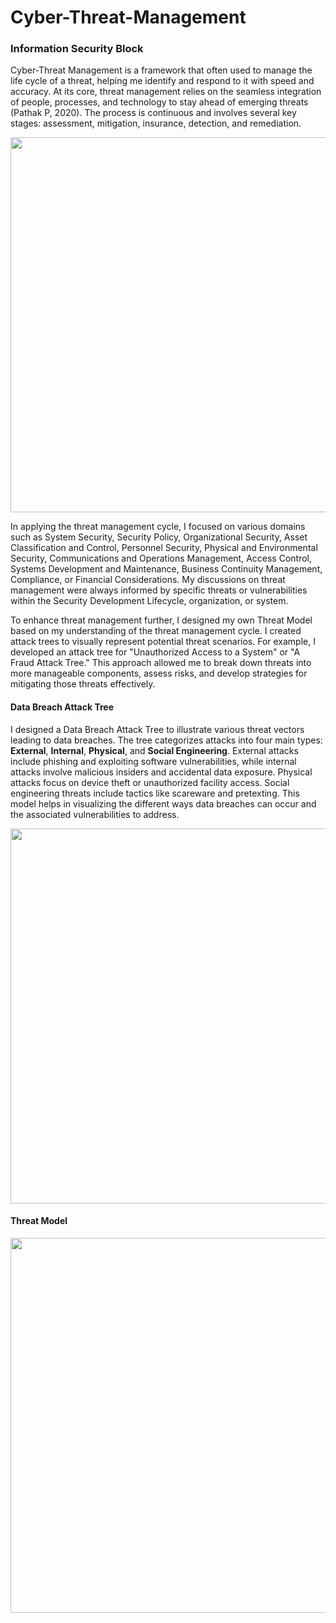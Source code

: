 # Cyber-Threat-Management
### Information Security Block
Cyber-Threat Management is a framework that often used to manage the life cycle of a threat, helping me identify and respond to it with speed and accuracy. At its core, threat management relies on the seamless integration of people, processes, and technology to stay ahead of emerging threats (Pathak P, 2020). The process is continuous and involves several key stages: assessment, mitigation, insurance, detection, and remediation.

<img src="https://github.com/user-attachments/assets/02513bf8-7b39-49d0-814a-0997a6782d21" width ='600'>


In applying the threat management cycle, I focused on various domains such as System Security, Security Policy, Organizational Security, Asset Classification and Control, Personnel Security, Physical and Environmental Security, Communications and Operations Management, Access Control, Systems Development and Maintenance, Business Continuity Management, Compliance, or Financial Considerations. My discussions on threat management were always informed by specific threats or vulnerabilities within the Security Development Lifecycle, organization, or system.

To enhance threat management further, I designed my own Threat Model based on my understanding of the threat management cycle. I created attack trees to visually represent potential threat scenarios. For example, I developed an attack tree for "Unauthorized Access to a System" or "A Fraud Attack Tree." This approach allowed me to break down threats into more manageable components, assess risks, and develop strategies for mitigating those threats effectively.

#### Data Breach Attack Tree

I designed a Data Breach Attack Tree to illustrate various threat vectors leading to data breaches. The tree categorizes attacks into four main types: **External**, **Internal**, **Physical**, and **Social Engineering**. External attacks include phishing and exploiting software vulnerabilities, while internal attacks involve malicious insiders and accidental data exposure. Physical attacks focus on device theft or unauthorized facility access. Social engineering threats include tactics like scareware and pretexting. This model helps in visualizing the different ways data breaches can occur and the associated vulnerabilities to address.

<img src="https://github.com/user-attachments/assets/ff423ee9-584b-4f26-a7bf-4dd73c2303c1" width = '600'>

#### Threat Model
<img src="https://github.com/user-attachments/assets/e91ac979-24f7-4266-8bd2-94022425e3ff" width = '600'>
